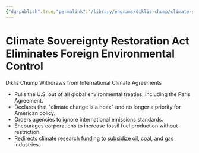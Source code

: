 ```yaml
---
{"dg-publish":true,"permalink":"/library/engrams/diklis-chump/climate-sovereignty-restoration-act-eliminates-foreign-environmental-control/","tags":["DC/Global-Destruction","DC/AS2"]}
---
```


# Climate Sovereignty Restoration Act Eliminates Foreign Environmental Control
Diklis Chump Withdraws from International Climate Agreements
- Pulls the U.S. out of all global environmental treaties, including the Paris Agreement.  
- Declares that "climate change is a hoax" and no longer a priority for American policy.  
- Orders agencies to ignore international emissions standards.  
- Encourages corporations to increase fossil fuel production without restriction.  
- Redirects climate research funding to subsidize oil, coal, and gas industries.
